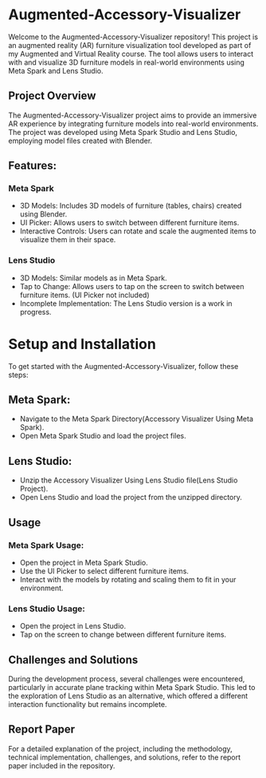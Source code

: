 # Augmented-Accessory-Visualizer
Welcome to the Augmented-Accessory-Visualizer repository! This project is an augmented reality (AR) furniture visualization tool developed as part of my Augmented and Virtual Reality course. The tool allows users to interact with and visualize 3D furniture models in real-world environments using Meta Spark and Lens Studio.

## Project Overview
The Augmented-Accessory-Visualizer project aims to provide an immersive AR experience by integrating furniture models into real-world environments. The project was developed using Meta Spark Studio and Lens Studio, employing model files created with Blender.

## Features:
### Meta Spark
+ 3D Models: Includes 3D models of furniture (tables, chairs) created using Blender.
+ UI Picker: Allows users to switch between different furniture items.
+ Interactive Controls: Users can rotate and scale the augmented items to visualize them in their space.

### Lens Studio
+ 3D Models: Similar models as in Meta Spark.
+ Tap to Change: Allows users to tap on the screen to switch between furniture items. (UI Picker not included)
+ Incomplete Implementation: The Lens Studio version is a work in progress.

# Setup and Installation
To get started with the Augmented-Accessory-Visualizer, follow these steps:

## Meta Spark:
+ Navigate to the Meta Spark Directory(Accessory Visualizer Using Meta Spark).
+ Open Meta Spark Studio and load the project files.
## Lens Studio:
+ Unzip the Accessory Visualizer Using Lens Studio file(Lens Studio Project).
+ Open Lens Studio and load the project from the unzipped directory.

## Usage
### Meta Spark Usage:
+ Open the project in Meta Spark Studio.
+ Use the UI Picker to select different furniture items.
+ Interact with the models by rotating and scaling them to fit in your environment.
### Lens Studio Usage:
+ Open the project in Lens Studio.
+ Tap on the screen to change between different furniture items.
  
## Challenges and Solutions
During the development process, several challenges were encountered, particularly in accurate plane tracking within Meta Spark Studio. This led to the exploration of Lens Studio as an alternative, which offered a different interaction functionality but remains incomplete.

## Report Paper
For a detailed explanation of the project, including the methodology, technical implementation, challenges, and solutions, refer to the report paper included in the repository.
